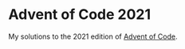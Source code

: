 # Advent of Code 2021

My solutions to the 2021 edition of [Advent of Code](https://adventofcode.com/2021).
